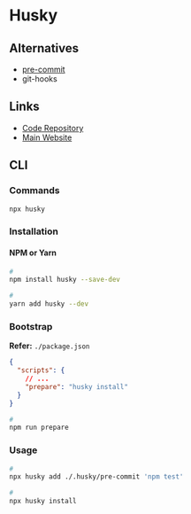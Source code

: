 # Husky

## Alternatives

- [pre-commit](/pre-commit.md)
- git-hooks

## Links

- [Code Repository](https://github.com/typicode/husky)
- [Main Website](https://typicode.github.io/husky/#/)

## CLI

### Commands

```sh
npx husky
```

### Installation

#### NPM or Yarn

```sh
#
npm install husky --save-dev

#
yarn add husky --dev
```

### Bootstrap

**Refer:** `./package.json`

```json
{
  "scripts": {
    // ...
    "prepare": "husky install"
  }
}
```

```sh
#
npm run prepare
```

### Usage

```sh
#
npx husky add ./.husky/pre-commit 'npm test'

#
npx husky install
```
